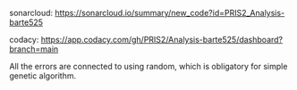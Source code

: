 sonarcloud: https://sonarcloud.io/summary/new_code?id=PRIS2_Analysis-barte525

codacy: https://app.codacy.com/gh/PRIS2/Analysis-barte525/dashboard?branch=main

All the errors are connected to using random, which is obligatory for simple genetic algorithm.
